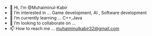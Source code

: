 - 👋 Hi, I’m @Muhaiminul-Kabir
- 👀 I’m interested in ... Game development, AI , Software development 
- 🌱 I’m currently learning ... C++,Java
- 💞️ I’m looking to collaborate on ...
- 📫 How to reach me ... muhaiminulkabir32@gmail.com 

<!---
Muhaiminul-Kabir/Muhaiminul-Kabir is a ✨ special ✨ repository because its `README.md` (this file) appears on your GitHub profile.
You can click the Preview link to take a look at your changes.
--->
